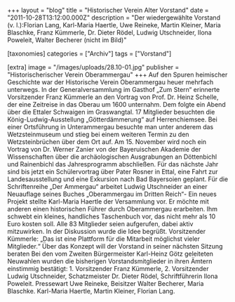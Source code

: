 +++
layout = "blog"
title = "Historischer Verein Alter Vorstand"
date = "2011-10-28T13:12:00.000Z"
description = "Der wiedergewählte Vorstand (v. l.):Florian Lang, Karl-Maria Haertle, Uwe Reineke, Martin Kleiner, Maria Blaschke, Franz Kümmerle, Dr. Dieter Rödel, Ludwig Utschneider, Ilona Poweleit, Walter Becherer (nicht im Bild)"

[taxonomies]
categories = ["Archiv"]
tags = ["Vorstand"]

[extra]
image = "/images/uploads/28.10-01.jpg"
publisher = "Historischerischer Verein Oberammergau"
+++
Auf den Spuren heimischer Geschichte war der Historische Verein Oberammergau heuer mehrfach unterwegs. In der Generalversammlung im Gasthof „Zum Stern“ erinnerte Vorsitzender Franz Kümmerle an den Vortrag von Prof. Dr. Heinz Schelle, der eine Zeitreise in das Oberau um 1600 unternahm. Dem folgte ein Abend über die Ettaler Schwaigen im Graswangtal. 17 Mitglieder besuchten die König-Ludwig-Ausstellung „Götterdämmerung“ auf Herrenchiemsee. Bei einer Ortsführung in Unterammergau besuchte man unter anderem das Wetzsteinmuseum und stieg bei einem weiteren Termin zu den Wetzsteinbrüchen über dem Ort auf. Am 15. November wird noch ein Vortrag von Dr. Werner Zanier von der Bayeruischen Akademie der Wissenschaften über die archäologischen Ausgrabungen an Döttenbichl und Rainenbichl das Jahresprogramm abschließen. Für das nächste Jahr sind bis jetzt ein Schülervortrag über Pater Rosner in Ettal, eine Fahrt zur Landesausstellung und eine Exkursion nach Bad Bayersoien geplant. Für die Schriftenreihe „Der Ammergau“ arbeitet Ludwig Utschneider an einer Neuauflage seines Buches „Oberammergau im Dritten Reich“- Ein neues Projekt stellte Karl-Maria Haertle der Versammlung vor. Er möchte mit anderen einen historischen Führer durch Oberammergau erarbeiten. Ihm schwebt ein kleines, handliches Taschenbuch vor, das nicht mehr als 10 Euro kosten soll. Alle 83 Mitglieder seien aufgerufen, dabei aktiv mitzuwirken. In der Diskussion wurde die Idee begrüßt. Vorsitzender Kümmerle: „Das ist eine Plattform für die Mitarbeit möglichst vieler Mitglieder.“ Über das Konzept will der Vorstand in seiner nächsten Sitzung beraten Bei den vom Zweiten Bürgermeister Karl-Heinz Götz geleiteten Neuwahlen wurden die bisherigen Vorstandsmitglieder in ihren Ämtern einstimmig bestätigt: 1. Vorsitzender Franz Kümmerle, 2. Vorsitzender Ludwig Utschneider, Schatzmeister Dr. Dieter Rödel, Schriftführerin Ilona Poweleit. Pressewart Uwe Reineke, Beisitzer Walter Becherer, Maria Blaschke. Karl-Maria Haertle, Martin Kleiner, Florian Lang.
